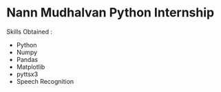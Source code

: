 ﻿# Nann Mudhalvan Python Internship
 
 Skills Obtained :
  * Python
  * Numpy
  * Pandas
  * Matplotlib
  * pyttsx3
  * Speech Recognition
